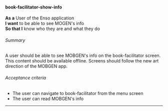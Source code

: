 #### book-facilitator-show-info
**As a** User of the Enso application <br />
**I want** to be able to see MOGEN's info <br />
**So that I** know who they are and what they do

###### Summary
A user should be able to see MOBGEN's info on the book-facilitator screen. This content should be available offline. Screens should follow the new art direction of the MOBGEN app.

###### Acceptance criteria
- The user can navigate to book-facilitator from the menu screen
- The user can read MOBGEN's info
---
